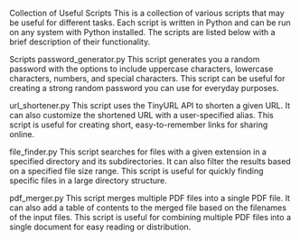 Collection of Useful Scripts
This is a collection of various scripts that may be useful for different tasks. Each script is written in Python and can be run on any system with Python installed. The scripts are listed below with a brief description of their functionality.

Scripts
password_generator.py
This script generates you a random password with the options to include uppercase characters, lowercase characters, numbers, and special characters. This script can be useful for creating a strong random password you can use for everyday purposes.

url_shortener.py
This script uses the TinyURL API to shorten a given URL. It can also customize the shortened URL with a user-specified alias. This script is useful for creating short, easy-to-remember links for sharing online.

file_finder.py
This script searches for files with a given extension in a specified directory and its subdirectories. It can also filter the results based on a specified file size range. This script is useful for quickly finding specific files in a large directory structure.

pdf_merger.py
This script merges multiple PDF files into a single PDF file. It can also add a table of contents to the merged file based on the filenames of the input files. This script is useful for combining multiple PDF files into a single document for easy reading or distribution.
